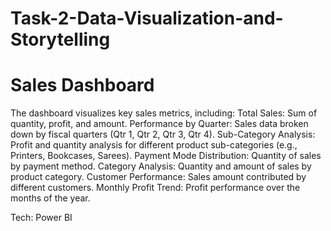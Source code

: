 # Task-2-Data-Visualization-and-Storytelling

# Sales Dashboard

The dashboard visualizes key sales metrics, including:
Total Sales: Sum of quantity, profit, and amount.
Performance by Quarter: Sales data broken down by fiscal quarters (Qtr 1, Qtr 2, Qtr 3, Qtr 4).
Sub-Category Analysis: Profit and quantity analysis for different product sub-categories (e.g., Printers, Bookcases, Sarees).
Payment Mode Distribution: Quantity of sales by payment method.
Category Analysis: Quantity and amount of sales by product category.
Customer Performance: Sales amount contributed by different customers.
Monthly Profit Trend: Profit performance over the months of the year.

Tech: Power BI
